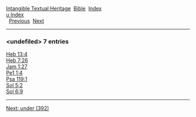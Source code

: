 [Intangible Textual Heritage](../../index)  [Bible](../index) 
[Index](index)   
[u Index](_u_)  
  [Previous](c11905)  [Next](c11907) 

------------------------------------------------------------------------

### &lt;undefiled&gt; 7 entries

[Heb 13:4](../kjv/heb013.htm#004)  
[Heb 7:26](../kjv/heb007.htm#026)  
[Jam 1:27](../kjv/jam001.htm#027)  
[Pe1 1:4](../kjv/pe1001.htm#004)  
[Psa 119:1](../kjv/psa119.htm#001)  
[Sol 5:2](../kjv/sol005.htm#002)  
[Sol 6:9](../kjv/sol006.htm#009)  

------------------------------------------------------------------------

[Next: under (392)](c11907)
